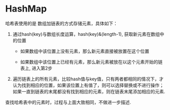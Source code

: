 # HashMap

哈希表使用的是 数组加链表的方式存储元素，具体如下：

 

1. 通过hash(key)与数组长度运算，hash(key)&(length-1), 获取新元素在数组中的位置

	* 如果数组中该位置上没有元素，那么新元素直接被放置在这个位置

	* 如果数组中该位置上已经有元素，那么新元素被放在以这个元素开始的链表上, 进入第2步

 

2. 遍历链表上的所有元素，比较hash值与key值，只有两者都相同的情况下，才认为找到相应的位置，如果该位置上有值了，则可以选择替换或不进行操作； 如果一直到链表的末尾都没有找到相应的元素，则在链表末尾添加相应的元素.

查找哈希表中的元素时，过程与上面大致相同，不做进一步描述.